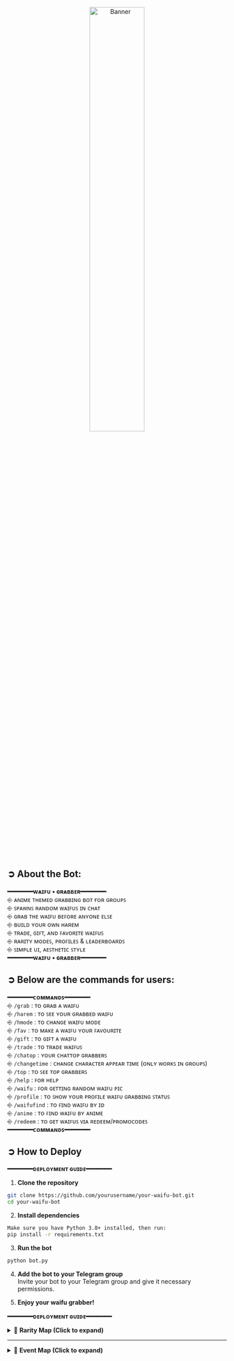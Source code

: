 <p align="center">
  <a href="https://t.me/lrithyll">
    <img src="https://cdn.yuna0x0.com/yuna/img/72408310_p5.webp" alt="Banner" width="50%">
  </a>
</p>

## ➲ About the Bot:

**━━━━━━━ᴡᴀɪꜰᴜ • ɢʀᴀʙʙᴇʀ━━━━━━━**  
⎆ ᴀɴɪᴍᴇ ᴛʜᴇᴍᴇᴅ ɢʀᴀʙʙɪɴɢ ʙᴏᴛ ғᴏʀ ɢʀᴏᴜᴘꜱ  
⎆ ꜱᴘᴀᴡɴꜱ ʀᴀɴᴅᴏᴍ ᴡᴀɪꜰᴜꜱ ɪɴ ᴄʜᴀᴛ  
⎆ ɢʀᴀʙ ᴛʜᴇ ᴡᴀɪꜰᴜ ʙᴇꜰᴏʀᴇ ᴀɴʏᴏɴᴇ ᴇʟꜱᴇ  
⎆ ʙᴜɪʟᴅ ʏᴏᴜʀ ᴏᴡɴ ʜᴀʀᴇᴍ  
⎆ ᴛʀᴀᴅᴇ, ɢɪꜰᴛ, ᴀɴᴅ ꜰᴀᴠᴏʀɪᴛᴇ ᴡᴀɪꜰᴜꜱ  
⎆ ʀᴀʀɪᴛʏ ᴍᴏᴅᴇꜱ, ᴘʀᴏꜰɪʟᴇꜱ & ʟᴇᴀᴅᴇʀʙᴏᴀʀᴅꜱ  
⎆ ꜱɪᴍᴘʟᴇ ᴜɪ, ᴀᴇꜱᴛʜᴇᴛɪᴄ ꜱᴛʏʟᴇ  
**━━━━━━━ᴡᴀɪꜰᴜ • ɢʀᴀʙʙᴇʀ━━━━━━━**

## ➲ Below are the commands for users:

**━━━━━━━ᴄᴏᴍᴍᴀɴᴅꜱ━━━━━━━**  
⎆ `/grab` : ᴛᴏ ɢʀᴀʙ ᴀ ᴡᴀɪꜰᴜ  
⎆ `/harem` : ᴛᴏ ꜱᴇᴇ ʏᴏᴜʀ ɢʀᴀʙʙᴇᴅ ᴡᴀɪꜰᴜ  
⎆ `/hmode` : ᴛᴏ ᴄʜᴀɴɢᴇ ᴡᴀɪꜰᴜ ᴍᴏᴅᴇ  
⎆ `/fav` : ᴛᴏ ᴍᴀᴋᴇ ᴀ ᴡᴀɪꜰᴜ ʏᴏᴜʀ ꜰᴀᴠᴏᴜʀɪᴛᴇ  
⎆ `/gift` : ᴛᴏ ɢɪꜰᴛ ᴀ ᴡᴀɪꜰᴜ  
⎆ `/trade` : ᴛᴏ ᴛʀᴀᴅᴇ ᴡᴀɪꜰᴜꜱ  
⎆ `/chatop` : ʏᴏᴜʀ ᴄʜᴀᴛᴛᴏᴘ ɢʀᴀʙʙᴇʀꜱ  
⎆ `/changetime` : ᴄʜᴀɴɢᴇ ᴄʜᴀʀᴀᴄᴛᴇʀ ᴀᴘᴘᴇᴀʀ ᴛɪᴍᴇ (ᴏɴʟʏ ᴡᴏʀᴋꜱ ɪɴ ɢʀᴏᴜᴘꜱ)  
⎆ `/top` : ᴛᴏ ꜱᴇᴇ ᴛᴏᴘ ɢʀᴀʙʙᴇʀꜱ  
⎆ `/help` : ꜰᴏʀ ʜᴇʟᴘ  
⎆ `/waifu` : ꜰᴏʀ ɢᴇᴛᴛɪɴɢ ʀᴀɴᴅᴏᴍ ᴡᴀɪꜰᴜ ᴘɪᴄ  
⎆ `/profile` : ᴛᴏ ꜱʜᴏᴡ ʏᴏᴜʀ ᴘʀᴏꜰɪʟᴇ ᴡᴀɪꜰᴜ ɢʀᴀʙʙɪɴɢ ꜱᴛᴀᴛᴜꜱ  
⎆ `/waifufind` : ᴛᴏ ꜰɪɴᴅ ᴡᴀɪꜰᴜ ʙʏ ɪᴅ  
⎆ `/anime` : ᴛᴏ ꜰɪɴᴅ ᴡᴀɪꜰᴜ ʙʏ ᴀɴɪᴍᴇ  
⎆ `/redeem` : ᴛᴏ ɢᴇᴛ ᴡᴀɪꜰᴜꜱ ᴠɪᴀ ʀᴇᴅᴇᴇᴍ/ᴘʀᴏᴍᴏᴄᴏᴅᴇꜱ  
**━━━━━━━ᴄᴏᴍᴍᴀɴᴅꜱ━━━━━━━**

## ➲ How to Deploy

**━━━━━━━ᴅᴇᴘʟᴏʏᴍᴇɴᴛ ɢᴜɪᴅᴇ━━━━━━━**

1. **Clone the repository**

```bash
git clone https://github.com/yourusername/your-waifu-bot.git
cd your-waifu-bot
```

2. **Install dependencies**

```bash
Make sure you have Python 3.8+ installed, then run:
pip install -r requirements.txt
```

3. **Run the bot**

```bash
python bot.py
```

4. **Add the bot to your Telegram group**  
   Invite your bot to your Telegram group and give it necessary permissions.

5. **Enjoy your waifu grabber!**

**━━━━━━━ᴅᴇᴘʟᴏʏᴍᴇɴᴛ ɢᴜɪᴅᴇ━━━━━━━**

<details>
  <summary>🧩 <strong>Rarity Map (Click to expand)</strong></summary>

  <table>
    <tr>
      <td>
        <table>
          <tr>
            <th>Rarity Name</th><th>Symbol</th>
          </tr>
          <tr><td>Common</td><td>⚪️</td></tr>
          <tr><td>Rare</td><td>🟣</td></tr>
          <tr><td>Medium</td><td>🟢</td></tr>
          <tr><td>Legendary</td><td>🟡</td></tr>
          <tr><td>Limited</td><td>🔮</td></tr>
          <tr><td>Special</td><td>💮</td></tr>
          <tr><td>Celestial</td><td>🎐</td></tr>
          <tr><td>Trash</td><td>🗑️</td></tr>
        </table>
      </td>
      <td>
        <img src="https://i.ibb.co/605sv7jf/temp-image.jpg" width="24%"/>
        <img src="https://i.ibb.co/h145xjMn/temp-image.jpg" width="24%"/>
        <img src="https://i.ibb.co/h1XHtRBg/temp-image.jpg" width="24%"/>
        <img src="https://i.ibb.co/SDkyfvXY/temp-image.jpg" width="24%"/>
        <img src="https://i.ibb.co/sv5YRZB0/temp-image.jpg" width="24%"/>
        <img src="https://i.ibb.co/9kbhvW71/temp-image.jpg" width="24%"/>
        <img src="https://i.ibb.co/Xr1q99rR/temp-image.jpg" width="24%"/>
        <img src="https://i.ibb.co/Z1M6GbMf/temp-image.jpg" width="24%"/>
      </td>
    </tr>
  </table>
</details>

---

<details>
  <summary>🎉 <strong>Event Map (Click to expand)</strong></summary>

  <table>
    <tr>
      <td>
        <table>
          <tr>
            <th>Event Name</th><th>Emoji</th>
          </tr>
          <tr><td>Summer</td><td>🏖</td></tr>
          <tr><td>Kimono</td><td>👘</td></tr>
          <tr><td>Winter</td><td>❄️</td></tr>
          <tr><td>Valentine</td><td>💞</td></tr>
          <tr><td>School</td><td>🎒</td></tr>
          <tr><td>Halloween</td><td>🎃</td></tr>
          <tr><td>Game</td><td>🎮</td></tr>
          <tr><td>Marine</td><td>🪼</td></tr>
          <tr><td>Basketball</td><td>🏀</td></tr>
          <tr><td>Maid</td><td>🧹</td></tr>
          <tr><td>Rain</td><td>☔</td></tr>
          <tr><td>Bunny</td><td>🐰</td></tr>
          <tr><td>Blossom</td><td>🌸</td></tr>
          <tr><td>Rock</td><td>🎸</td></tr>
          <tr><td>Christmas</td><td>🎄</td></tr>
          <tr><td>Nerd</td><td>🤓</td></tr>
          <tr><td>Wedding</td><td>💍</td></tr>
          <tr><td>Cheerlead</td><td>🎊</td></tr>
          <tr><td>Artist</td><td>🎨</td></tr>
          <tr><td>Nurse</td><td>🏨</td></tr>
        </table>
      </td>
      <td>
        <img src="https://i.ibb.co/XrjpKxnX/temp-image.jpg" width="24%"/>
        <img src="https://i.ibb.co/Y7vLy6Tf/temp-image.jpg" width="24%"/>
        <img src="https://i.ibb.co/jk2G9Cqp/temp-image.jpg" width="24%"/>
        <img src="https://i.ibb.co/dw1nzxst/temp-image.jpg" width="24%"/>
        <img src="https://i.ibb.co/Z1RNgwdw/temp-image.jpg" width="24%"/>
        <img src="https://i.ibb.co/FLTpfY20/temp-image.jpg" width="24%"/>
        <img src="https://i.ibb.co/bM8H7qW7/temp-image.jpg" width="24%"/>
        <img src="https://i.ibb.co/twjb68mK/temp-image.jpg" width="24%"/>
  </table>
</details>
